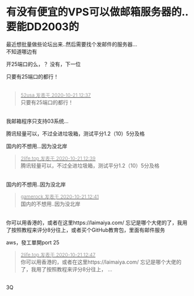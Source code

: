 # 有没有便宜的VPS可以做邮箱服务器的..要能DD2003的


最近想批量做些论坛出来..然后需要找个发邮件的服务器...<br />
不知道哪边有

开25端口的么，？ 没有，下一位

只要有25端口的都行！<br />
<br />
<img src="static/image/smiley/default/lol.gif" smilieid="12" border="0" alt="" /><img src="static/image/smiley/default/lol.gif" smilieid="12" border="0" alt="" /><img src="static/image/smiley/default/lol.gif" smilieid="12" border="0" alt="" />

<div class="quote"><blockquote><font size="2"><a href="https://www.hostloc.com/forum.php?mod=redirect&amp;goto=findpost&amp;pid=9331085&amp;ptid=756735" target="_blank"><font color="#999999">52usa 发表于 2020-10-21 12:37</font></a></font><br />
只要有25端口的都行！</blockquote></div><br />
我邮箱程序只支持03系统...

腾讯轻量可以，不过全进垃圾箱，测试平分1.2（10）5分及格

国内的不想用...因为没北岸

<div class="quote"><blockquote><font size="2"><a href="https://www.hostloc.com/forum.php?mod=redirect&amp;goto=findpost&amp;pid=9331096&amp;ptid=756735" target="_blank"><font color="#999999">2life.top 发表于 2020-10-21 12:39</font></a></font><br />
腾讯轻量可以，不过全进垃圾箱，测试平分1.2（10）5分及格</blockquote></div><br />
国内的不想用..因为没北岸

<div class="quote"><blockquote><font size="2"><a href="https://www.hostloc.com/forum.php?mod=redirect&amp;goto=findpost&amp;pid=9331109&amp;ptid=756735" target="_blank"><font color="#999999">gamerock 发表于 2020-10-21 12:41</font></a></font><br />
国内的不想用..因为没北岸</blockquote></div><br />
你可以用香港的，或者在这里https://laimaiya.com/ 忘记是哪个大佬的了，我用了按照教程来评分8分往上，或者买个GitHub教育包，里面有邮件服务

aws，發工單開port 25

<div class="quote"><blockquote><font size="2"><a href="https://www.hostloc.com/forum.php?mod=redirect&amp;goto=findpost&amp;pid=9331138&amp;ptid=756735" target="_blank"><font color="#999999">2life.top 发表于 2020-10-21 12:47</font></a></font><br />
你可以用香港的，或者在这里https://laimaiya.com/ 忘记是哪个大佬的了，我用了按照教程来评分8分往上， ...</blockquote></div><br />
3Q
